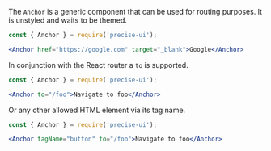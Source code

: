 The `Anchor` is a generic component that can be used for routing purposes. It is unstyled and waits to be themed.

```jsx
const { Anchor } = require('precise-ui');

<Anchor href="https://google.com" target="_blank">Google</Anchor>
```

In conjunction with the React router a `to` is supported.

```jsx
const { Anchor } = require('precise-ui');

<Anchor to="/foo">Navigate to foo</Anchor>
```

Or any other allowed HTML element via its tag name.

```jsx
const { Anchor } = require('precise-ui');

<Anchor tagName="button" to="/foo">Navigate to foo</Anchor>
```
